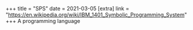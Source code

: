 +++
title = "SPS"
date = 2021-03-05
[extra]
link = "https://en.wikipedia.org/wiki/IBM_1401_Symbolic_Programming_System"
+++
A programming language

